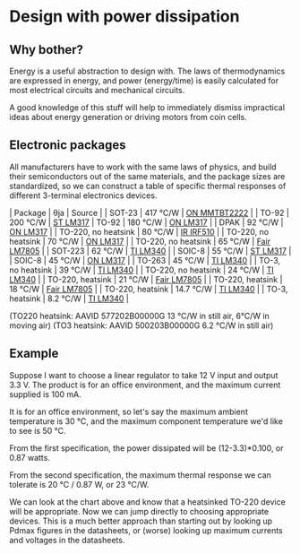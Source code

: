 # Design with power dissipation

## Why bother?

Energy is a useful abstraction to design with. The laws of
thermodynamics are expressed in energy, and power (energy/time) is
easily calculated for most electrical circuits and mechanical circuits.

A good knowledge of this stuff will help to immediately dismiss
impractical ideas about energy generation or driving motors from coin
cells.

## Electronic packages

All manufacturers have to work with the same laws of physics, and build their semiconductors out of the same materials, and the package sizes are standardized, so we can construct a table of specific thermal responses of different 3-terminal electronics devices.

| Package | θja | Source |
| SOT-23 | 417 °C/W | [ON MMTBT2222](https://www.onsemi.com/pub/Collateral/MMBT2222LT1-D.PDF) |
| TO-92 | 200 °C/W  | [ST LM317](http://www.st.com/content/ccc/resource/technical/document/datasheet/ee/4d/b2/bd/25/fe/44/2c/CD00000469.pdf/files/CD00000469.pdf/jcr:content/translations/en.CD00000469.pdf)
| TO-92 | 180 °C/W  | [ON LM317](http://www.onsemi.com/pub/Collateral/LM317L-D.PDF) |
| DPAK | 92 °C/W | [ON LM317](http://www.onsemi.com/pub/Collateral/LM317M-D.PDF) |
| TO-220, no heatsink | 80 °C/W  | [IR IRF510](http://www.qsl.net/n4xy/PDFs/Semiconductor_Data_Sheets/irf-510.pdf) |
| TO-220, no heatsink | 70 °C/W  | [ON LM317](http://www.onsemi.com/pub/Collateral/LM317M-D.PDF) |
| TO-220, no heatsink | 65 °C/W | [Fair LM7805](https://www.fairchildsemi.com/datasheets/LM/LM7805.pdf) |
| SOT-223 | 62 °C/W  | [TI LM340](http://www.ti.com/lit/ds/symlink/lm340.pdf) |
| SOIC-8 | 55 °C/W  | [ST LM317](http://www.st.com/content/ccc/resource/technical/document/datasheet/ee/4d/b2/bd/25/fe/44/2c/CD00000469.pdf/files/CD00000469.pdf/jcr:content/translations/en.CD00000469.pdf) |
| SOIC-8 | 45 °C/W  | [ON LM317](http://www.onsemi.com/pub/Collateral/LM317L-D.PDF) |
| TO-263 | 45 °C/W  | [TI LM340](http://www.ti.com/lit/ds/symlink/lm340.pdf) |
| TO-3, no heatsink | 39 °C/W  | [TI LM340](http://www.ti.com/lit/ds/symlink/lm340.pdf) |
| TO-220, no heatsink | 24 °C/W  | [TI LM340](http://www.ti.com/lit/ds/symlink/lm340.pdf) |
| TO-220, heatsink | 21 °C/W | [Fair LM7805](https://www.fairchildsemi.com/datasheets/LM/LM7805.pdf) |
| TO-220, heatsink | 18 °C/W | [Fair LM7805](https://www.fairchildsemi.com/datasheets/LM/LM7805.pdf) |
| TO-220, heatsink | 14.7 °C/W  | [TI LM340](http://www.ti.com/lit/ds/symlink/lm340.pdf) |
| TO-3, heatsink | 8.2 °C/W  | [TI LM340](http://www.ti.com/lit/ds/symlink/lm340.pdf) |

(TO220 heatsink: AAVID 577202B00000G 13 °C/W in still air, 6°C/W in moving air)
(TO3 heatsink: AAVID 500203B00000G 6.2 °C/W in still air)

## Example

Suppose I want to choose a linear regulator to take 12 V input and output 3.3 V. The product is for an office environment, and the maximum current supplied is 100 mA.

It is for an office environment, so let's say the maximum ambient temperature is 30 °C, and the maximum component temperature we'd like to see is 50 °C.

From the first specification, the power dissipated will be (12-3.3)*0.100, or 0.87 watts.

From the second specification, the maximum thermal response we can tolerate is 20 °C / 0.87 W, or 23 °C/W.

We can look at the chart above and know that a heatsinked TO-220 device will be appropriate. Now we can jump directly to choosing appropriate devices.  This is a much better approach than starting out by looking up Pdmax figures in the datasheets, or (worse) looking up maximum currents and voltages in the datasheets.
